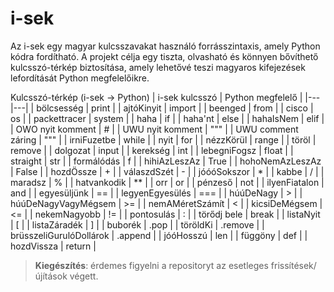 # i-sek

Az i-sek egy magyar kulcsszavakat használó forrásszintaxis, amely Python kódra fordítható. A projekt célja egy tiszta, olvasható és könnyen bővíthető kulcsszó-térkép biztosítása, amely lehetővé teszi magyaros kifejezések lefordítását Python megfelelőikre.

Kulcsszó-térkép (i-sek → Python)
| i-sek kulcsszó | Python megfelelő |
|---|---|
| bölcsesség | print |
| ajtóKinyit | import |
| beenged | from |
| cisco | os |
| packettracer | system |
| haha | if |
| haha'nt | else |
| hahaIsNem | elif |
| OWO nyit komment | # |
| UWU nyit komment | """ |
| UWU comment záring | """ |
| irniFuzetbe | while |
| nyit | for |
| nézzKörül | range |
| töröl | remove |
| dolgozat | input |
| kerekség | int |
| lebegniFogsz | float |
| straight | str |
| formálódás | f |
| hihiAzLeszAz | True |
| hohoNemAzLeszAz | False |
| hozdÖssze | + |
| válaszdSzét | - |
| jóóóSokszor | * |
| kabbe | / |
| maradsz | % |
| hatvankodik | ** |
| orr | or |
| pénzeső | not |
| ilyenFiatalon | and |
| egyesüljünk | == |
| legyenEgyesülés | === |
| húúDeNagy | > |
| húúDeNagyVagyMégsem | >= |
| nemAMéretSzámít | < |
| kicsiDeMégsem | <= |
| nekemNagyobb | != |
| pontosulás | : |
| törődj bele | break |
| listaNyit | [ |
| listaZáradék | ] |
| buborék | .pop |
| töröldKi | .remove |
| brüsszeliGurulóDollárok | .append |
| jóóHosszú | len |
| függöny | def |
| hozdVissza | return |

> **Kiegészítés**: érdemes figyelni a repositoryt az esetleges frissítések/újítások végett.
